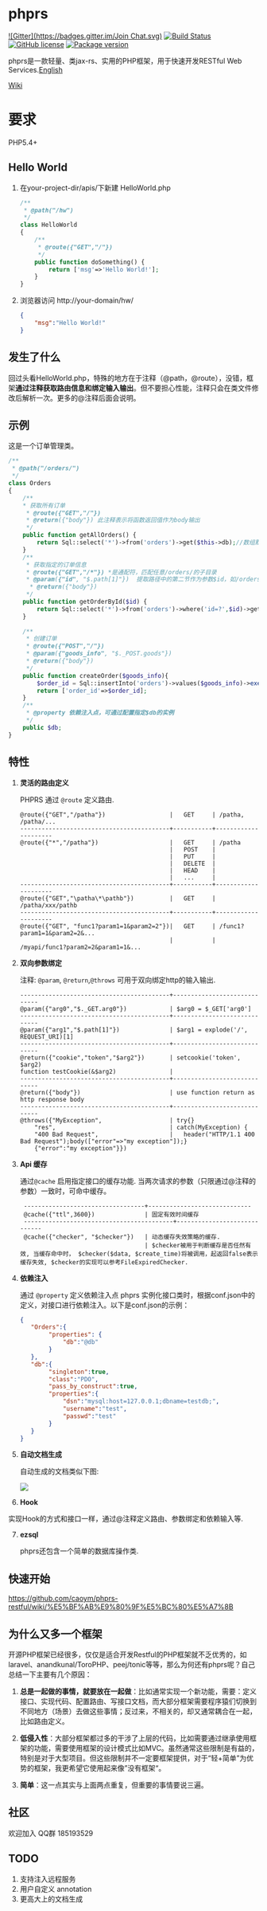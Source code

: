 # phprs 
[![Gitter](https://badges.gitter.im/Join Chat.svg)](https://gitter.im/caoym/phprs-restful)
[![Build Status](https://travis-ci.org/caoym/phprs-restful.svg)](https://travis-ci.org/caoym/phprs-restful)
[![GitHub license](https://img.shields.io/badge/license-MIT-blue.svg)](https://raw.githubusercontent.com/caoym/phprs-restful/master/LICENSE)
[![Package version](http://img.shields.io/packagist/v/caoym/phprs-restful.svg)](https://packagist.org/packages/caoym/phprs-restful)

phprs是一款轻量、类jax-rs、实用的PHP框架，用于快速开发RESTful Web Services.[English](https://github.com/caoym/phprs-restful/blob/master/README.md)

[Wiki](https://github.com/caoym/phprs-restful/wiki/English)

# 要求

   PHP5.4+

## Hello World

1. 在your-project-dir/apis/下新建 HelloWorld.php 

    ```PHP
    /**
     * @path("/hw")
     */
    class HelloWorld
    {
        /** 
         * @route({"GET","/"})
         */
        public function doSomething() {
            return ['msg'=>'Hello World!'];
        }
    }
    ```
2. 浏览器访问 http://your-domain/hw/

    ```JSON
    {
        "msg":"Hello World!"
    }
    ```
    
## 发生了什么

   回过头看HelloWorld.php，特殊的地方在于注释（@path，@route），没错，框架**通过注释获取路由信息和绑定输入输出**。但不要担心性能，注释只会在类文件修改后解析一次。更多的@注释后面会说明。

## 示例 

   这是一个订单管理类。

```PHP
/**
 * @path("/orders/")
 */
class Orders
{
    /** 
    * 获取所有订单
     * @route({"GET","/"})
     * @return({"body"}) 此注释表示将函数返回值作为body输出
     */
    public function getAllOrders() {
        return Sql::select('*')->from('orders')->get($this->db);//数组默认将被转换成json输出
    }
    /** 
     * 获取指定的订单信息
     * @route({"GET","/*"}) *是通配符，匹配任意/orders/的子目录
     * @param({"id", "$.path[1]"})  提取路径中的第二节作为参数$id，如/orders/123中的123
      * @return({"body"})
     */
    public function getOrderById($id) {
        return Sql::select('*')->from('orders')->where('id=?',$id)->get($this->db);
    }
    
    /** 
     * 创建订单
     * @route({"POST","/"}) 
     * @param({"goods_info", "$._POST.goods"})
     * @return({"body"})
     */
    public function createOrder($goods_info){
        $order_id = Sql::insertInto('orders')->values($goods_info)->exec($this->db)->lastInsertId();
        return ['order_id'=>$order_id];
    }
    /**
     * @property 依赖注入点，可通过配置指定$db的实例
     */
    public $db;
}
```

## 特性

1.  **灵活的路由定义**

    PHPRS 通过 `@route` 定义路由.

        @route({"GET","/patha"})                  |   GET     | /patha, /patha/...
        ------------------------------------------+-----------+---------------------
        @route({"*","/patha"})                    |   GET     | /patha
                                                  |   POST    |
                                                  |   PUT     |
                                                  |   DELETE  |
                                                  |   HEAD    |
                                                  |   ...     |
        ------------------------------------------+-----------+---------------------
        @route({"GET","\patha\*\pathb"})          |   GET     | /patha/xxx/pathb
        ------------------------------------------+-----------+---------------------
        @route({"GET", "func1?param1=1&param2=2"})|   GET     | /func1?param1=1&param2=2&...
                                                  |           | /myapi/func1?param2=2&param1=1&...

2.  **双向参数绑定**

    注释: `@param`, `@return`,`@throws` 可用于双向绑定http的输入输出.

       
        ------------------------------------------+-----------------------------
        @param({"arg0","$._GET.arg0"})            | $arg0 = $_GET['arg0']
        ------------------------------------------+-----------------------------
        @param({"arg1","$.path[1]"})              | $arg1 = explode('/', REQUEST_URI)[1]
        ------------------------------------------+-----------------------------
        @return({"cookie","token","$arg2"})       | setcookie('token', $arg2)
        function testCookie(&$arg2)               |
        ------------------------------------------+-----------------------------
        @return({"body"})                         | use function return as http response body
        ------------------------------------------+-----------------------------
        @throws({"MyException",                   | try{}
            "res",                                | catch(MyException) {
            "400 Bad Request",                    |   header("HTTP/1.1 400 Bad Request");body(["error"=>"my exception"]);}
            {"error":"my exception"}}) 

3. **Api 缓存**

    通过`@cache` 启用指定接口的缓存功能. 当两次请求的参数（只限通过@注释的参数）一致时，可命中缓存。

        ----------------------------------+-----------------------------
        @cache({"ttl",3600})              | 固定有效时间缓存
        ------------------------------------------+-----------------------------
        @cache({"checker", "$checker"})   | 动态缓存失效策略的缓存. 
                                          | $checker被用于判断缓存是否任然有效, 当缓存命中时， $checker($data, $create_time)将被调用，起返回false表示缓存失效, $checker的实现可以参考FileExpiredChecker.

4. **依赖注入**

   通过 `@property` 定义依赖注入点
   phprs 实例化接口类时，根据conf.json中的定义，对接口进行依赖注入。以下是conf.json的示例：
    ```JSON
    {
       "Orders":{
            "properties": {
                "db":"@db"
            }
       },
       "db":{
            "singleton":true,
            "class":"PDO",
            "pass_by_construct":true,
            "properties":{
                "dsn":"mysql:host=127.0.0.1;dbname=testdb;",
                "username":"test",
                "passwd":"test"  		
            }
       }
    }
    ```

5. **自动文档生成**

   自动生成的文档类似下图:
   
   ![](https://raw.githubusercontent.com/caoym/phprs-restful/master/doc/doc_sample_1.png)

6. **Hook**

  实现Hook的方式和接口一样，通过@注释定义路由、参数绑定和依赖输入等.
   
7. **ezsql**
 
   phprs还包含一个简单的数据库操作类.
   
## 快速开始

   https://github.com/caoym/phprs-restful/wiki/%E5%BF%AB%E9%80%9F%E5%BC%80%E5%A7%8B

## 为什么又多一个框架

   开源PHP框架已经很多，仅仅是适合开发Restful的PHP框架就不乏优秀的，如laravel、anandkunal/ToroPHP、peej/tonic等等，那么为何还有phprs呢？自己总结一下主要有几个原因：

   1. **总是一起做的事情，就要放在一起做**：比如通常实现一个新功能，需要：定义接口、实现代码、配置路由、写接口文档，而大部分框架需要程序猿们切换到不同地方（场景）去做这些事情；反过来，不相关的，却又通常耦合在一起，比如路由定义。

   2. **低侵入性**：大部分框架都过多的干涉了上层的代码，比如需要通过继承使用框架的功能，需要使用框架的设计模式比如MVC。虽然通常这些限制是有益的，特别是对于大型项目。但这些限制并不一定要框架提供，对于“轻+简单”为优势的框架，我更希望它使用起来像”没有框架“。

   3. **简单**：这一点其实与上面两点重复，但重要的事情要说三遍。

## 社区

   欢迎加入 QQ群 185193529

## TODO

1. 支持注入远程服务
2. 用户自定义 annotation
3. 更高大上的文档生成
